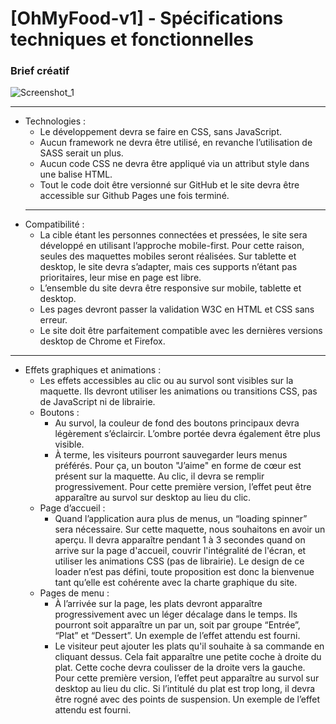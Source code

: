 # [OhMyFood-v1] - Spécifications techniques et fonctionnelles

### Brief créatif

![Screenshot_1](https://user-images.githubusercontent.com/85114547/212904329-99460013-65af-4143-8999-7bdcccc6808f.jpg)


---
* Technologies :
  * Le développement devra se faire en CSS, sans JavaScript.
  * Aucun framework ne devra être utilisé, en revanche l’utilisation de SASS serait un plus.
  * Aucun code CSS ne devra être appliqué via un attribut style dans une balise HTML.
  * Tout le code doit être versionné sur GitHub et le site devra être accessible sur Github Pages une fois terminé.
  ---
* Compatibilité :
  * La cible étant les personnes connectées et pressées, le site sera développé en utilisant
l’approche mobile-first. Pour cette raison, seules des maquettes mobiles seront réalisées.
Sur tablette et desktop, le site devra s’adapter, mais ces supports n’étant pas prioritaires,
leur mise en page est libre.
  * L’ensemble du site devra être responsive sur mobile, tablette et desktop.
  * Les pages devront passer la validation W3C en HTML et CSS sans erreur.
  * Le site doit être parfaitement compatible avec les dernières versions desktop de
Chrome et Firefox.
---
* Effets graphiques et animations :
  * Les effets accessibles au clic ou au survol sont visibles sur la maquette. Ils devront utiliser
les animations ou transitions CSS, pas de JavaScript ni de librairie.
  * Boutons :
    *  Au survol, la couleur de fond des boutons principaux devra légèrement s’éclaircir.
L’ombre portée devra également être plus visible.
    * À terme, les visiteurs pourront sauvegarder leurs menus préférés. Pour ça, un
bouton "J’aime" en forme de cœur est présent sur la maquette. Au clic, il devra se
remplir progressivement. Pour cette première version, l’effet peut être apparaître au
survol sur desktop au lieu du clic.
  * Page d’accueil :
    * Quand l’application aura plus de menus, un “loading spinner” sera nécessaire. Sur
cette maquette, nous souhaitons en avoir un aperçu. Il devra apparaître pendant 1 à
3 secondes quand on arrive sur la page d'accueil, couvrir l'intégralité de l'écran, et
utiliser les animations CSS (pas de librairie). Le design de ce loader n’est pas défini,
toute proposition est donc la bienvenue tant qu’elle est cohérente avec la charte
graphique du site.
  * Pages de menu :
    * À l’arrivée sur la page, les plats devront apparaître progressivement avec un léger
décalage dans le temps. Ils pourront soit apparaître un par un, soit par groupe
“Entrée”, “Plat” et “Dessert”. Un exemple de l’effet attendu est fourni.
    * Le visiteur peut ajouter les plats qu'il souhaite à sa commande en cliquant dessus.
Cela fait apparaître une petite coche à droite du plat. Cette coche devra coulisser de
la droite vers la gauche. Pour cette première version, l’effet peut apparaître au survol
sur desktop au lieu du clic. Si l’intitulé du plat est trop long, il devra être rogné avec
des points de suspension. Un exemple de l’effet attendu est fourni.

